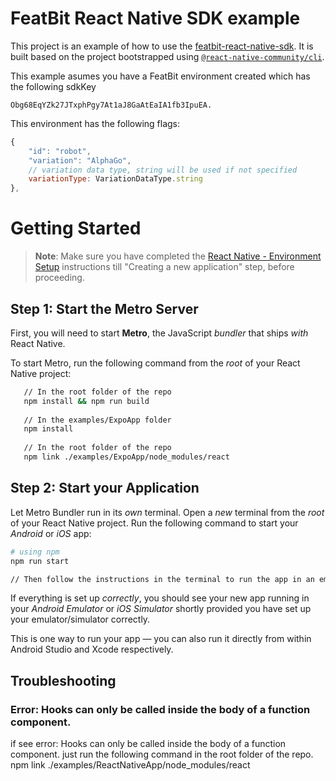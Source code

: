 # FeatBit React Native SDK example

This project is an example of how to use the [featbit-react-native-sdk](https://github.com/featbit/featbit-react-native-sdk).
It is built based on the project bootstrapped using [`@react-native-community/cli`](https://github.com/react-native-community/cli).

This example asumes you have a FeatBit environment created which has the following sdkKey
```
Obg68EqYZk27JTxphPgy7At1aJ8GaAtEaIA1fb3IpuEA.
```

This environment has the following flags:
```javascript
{
    "id": "robot",
    "variation": "AlphaGo",
    // variation data type, string will be used if not specified
    variationType: VariationDataType.string
},
```

# Getting Started

>**Note**: Make sure you have completed the [React Native - Environment Setup](https://reactnative.dev/docs/environment-setup) instructions till "Creating a new application" step, before proceeding.

## Step 1: Start the Metro Server

First, you will need to start **Metro**, the JavaScript _bundler_ that ships _with_ React Native.

To start Metro, run the following command from the _root_ of your React Native project:

```bash
   // In the root folder of the repo
   npm install && npm run build
   
   // In the examples/ExpoApp folder
   npm install
   
   // In the root folder of the repo
   npm link ./examples/ExpoApp/node_modules/react
```

## Step 2: Start your Application

Let Metro Bundler run in its _own_ terminal. Open a _new_ terminal from the _root_ of your React Native project. Run the following command to start your _Android_ or _iOS_ app:

```bash
# using npm
npm run start

// Then follow the instructions in the terminal to run the app in an emulator or on a physical device.
```

If everything is set up _correctly_, you should see your new app running in your _Android Emulator_ or _iOS Simulator_ shortly provided you have set up your emulator/simulator correctly.

This is one way to run your app — you can also run it directly from within Android Studio and Xcode respectively.

## Troubleshooting

### Error: Hooks can only be called inside the body of a function component.
if see error: Hooks can only be called inside the body of a function component. just run the following command in the root folder of the repo.
npm link ./examples/ReactNativeApp/node_modules/react
